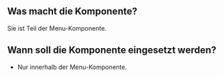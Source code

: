 
## Was macht die Komponente?
Sie ist Teil der Menu-Komponente.

## Wann soll die Komponente eingesetzt werden?
* Nur innerhalb der Menu-Komponente.
